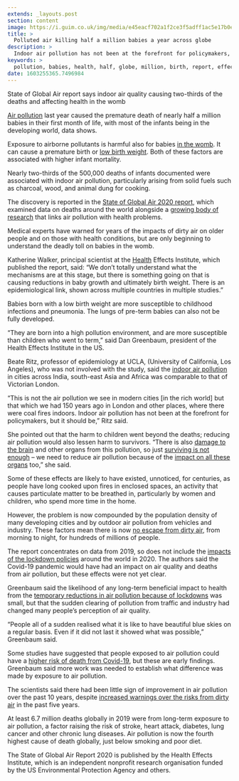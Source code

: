 ```yaml
--- 
extends: _layouts.post 
section: content 
image: https://i.guim.co.uk/img/media/e45eacf702a1f2ce3f5adff1ac5e17b0e19e5b56/2_90_4563_2738/master/4563.jpg?width=1200&height=630&quality=85&auto=format&fit=crop&overlay-align=bottom%2Cleft&overlay-width=100p&overlay-base64=L2ltZy9zdGF0aWMvb3ZlcmxheXMvdGctZGVmYXVsdC5wbmc&enable=upscale&s=cca58d993839fccb8f1bbee8e0792ba1 
title: > 
  Polluted air killing half a million babies a year across globe 
description: > 
  Indoor air pollution has not been at the forefront for policymakers, but it should be,” Ritz said.However, the problem is now compounded by the population density of many developing cities and by outdoor air pollution from vehicles and industry.Some studies have suggested that people exposed to air pollution could have a higher risk of death from Covid-19, but these are early findings.Greenbaum said more work was needed to establish what difference was made by exposure to air pollution.Air pollution is now the fourth highest cause of death globally, just below smoking and poor diet. 
keywords: > 
  pollution, babies, health, half, globe, million, birth, report, effects, world, indoor, air, killing, polluted, deaths 
date: 1603255365.7496984 
--- 
```

<div><p>State of Global Air report says indoor air quality causing two-thirds of the deaths and affecting health in the womb</p><p><a href="https://www.theguardian.com/environment/air-pollution" class="u-underline">Air pollution</a> last year caused the premature death of nearly half a million babies in their first month of life, with most of the infants being in the developing world, data shows.</p>
<p>Exposure to airborne pollutants is harmful also for babies <a href="https://www.theguardian.com/environment/2019/sep/17/air-pollution-particles-found-on-foetal-side-of-placentas-study" class="u-underline">in the womb</a>. It can cause a premature birth or <a href="https://www.theguardian.com/environment/2017/dec/05/air-pollution-harm-to-unborn-babies-may-be-global-health-catastrophe-warn-doctors" class="u-underline">low birth weight</a>. Both of these factors are associated with higher infant mortality.</p>
<p>Nearly two-thirds of the 500,000 deaths of infants documented were associated with indoor air pollution, particularly arising from solid fuels such as charcoal, wood, and animal dung for cooking.</p>
<p>The discovery is reported in the <a href="http://www.stateofglobalair.org/" class="u-underline">State of Global Air 2020 report</a>, which examined data on deaths around the world alongside a <a href="https://www.theguardian.com/environment/2018/sep/16/air-pollution-particles-found-in-mothers-placentas" class="u-underline">growing body of research</a> that links air pollution with health problems.</p>
<p>Medical experts have warned for years of the impacts of dirty air on older people and on those with health conditions, but are only beginning to understand the deadly toll on babies in the womb.</p>
 
<p>Katherine Walker, principal scientist at the <a href="https://www.theguardian.com/society/health" class="u-underline">Health</a> Effects Institute, which published the report, said: &#8220;We don&#8217;t totally understand what the mechanisms are at this stage, but there is something going on that is causing reductions in baby growth and ultimately birth weight. There is an epidemiological link, shown across multiple countries in multiple studies.&#8221;</p>
<p>Babies born with a low birth weight are more susceptible to childhood infections and pneumonia. The lungs of pre-term babies can also not be fully developed.</p>
<p>&#8220;They are born into a high pollution environment, and are more susceptible than children who went to term,&#8221; said Dan Greenbaum, president of the Health Effects Institute in the US.</p>
<p>Beate Ritz, professor of epidemiology at UCLA, (University of California, Los Angeles), who was not involved with the study, said the <a href="https://www.theguardian.com/commentisfree/2014/may/01/silent-killer-india-homes-election-kerosene-biomass" class="u-underline">indoor air pollution</a> in cities across India, south-east Asia and Africa was comparable to that of Victorian London.</p>
<p>&#8220;This is not the air pollution we see in modern cities [in the rich world] but that which we had 150 years ago in London and other places, where there were coal fires indoors. Indoor air pollution has not been at the forefront for policymakers, but it should be,&#8221; Ritz said.</p>
<p>She pointed out that the harm to children went beyond the deaths; reducing air pollution would also lessen harm to survivors. &#8220;There is also <a href="https://www.theguardian.com/environment/2020/oct/06/air-pollution-particles-in-young-brains-linked-to-alzheimers-damage" class="u-underline">damage to the brain</a> and other organs from this pollution, so just <a href="https://www.theguardian.com/environment/2019/apr/03/toxic-air-will-shorten-childrens-lives-by-20-months-study-reveals" class="u-underline">surviving is not enough</a> &#8211; we need to reduce air pollution because of the <a href="https://www.theguardian.com/environment/2018/sep/18/air-pollution-causes-jump-in-dementia-risk-study-suggests" class="u-underline">impact on all these organs</a> too,&#8221; she said.</p>
<p>Some of these effects are likely to have existed, unnoticed, for centuries, as people have long cooked upon fires in enclosed spaces, an activity that causes particulate matter to be breathed in, particularly by women and children, who spend more time in the home.</p>
<p>However, the problem is now compounded by the population density of many developing cities and by outdoor air pollution from vehicles and industry. These factors mean there is now <a href="https://www.theguardian.com/environment/2018/apr/17/more-than-95-of-worlds-population-breathe-dangerous-air-major-study-finds" class="u-underline">no escape from dirty air</a>, from morning to night, for hundreds of millions of people.</p>
<p>The report concentrates on data from 2019, so does not include the <a href="https://www.theguardian.com/environment/2020/mar/23/coronavirus-pandemic-leading-to-huge-drop-in-air-pollution" class="u-underline">impacts of the lockdown policies</a> around the world in 2020. The authors said the Covid-19 pandemic would have had an impact on air quality and deaths from air pollution, but these effects were not yet clear.</p>
<p>Greenbaum said the likelihood of any long-term beneficial impact to health from the <a href="https://www.theguardian.com/environment/2020/oct/08/covid-19-lockdowns-global-air-quality-india-london-uk" class="u-underline">temporary reductions in air pollution </a><a href="https://www.theguardian.com/environment/2020/oct/08/covid-19-lockdowns-global-air-quality-india-london-uk" class="u-underline">because of lockdowns</a> was small, but that the sudden clearing of pollution from traffic and industry had changed many people&#8217;s perception of air quality.</p>
<p>&#8220;People all of a sudden realised what it is like to have beautiful blue skies on a regular basis. Even if it did not last it showed what was possible,&#8221; Greenbaum said.</p>
<p>Some studies have suggested that people exposed to air pollution could have a <a href="https://www.theguardian.com/world/2020/jul/13/compelling-evidence-air-pollution-worsens-coronavirus-study" class="u-underline">higher risk of death from Covid-19</a>, but these are early findings. Greenbaum said more work was needed to establish what difference was made by exposure to air pollution.</p>
<p>The scientists said there had been little sign of improvement in air pollution over the past 10 years, despite <a href="https://www.theguardian.com/environment/2015/mar/03/air-pollution-will-kill-thousands-in-europe-eea-warns" class="u-underline">increased warnings over the risks from dirty air</a> in the past five years.</p>
<p>At least 6.7 million deaths globally in 2019 were from long-term exposure to air pollution, a factor raising the risk of stroke, heart attack, diabetes, lung cancer and other chronic lung diseases. Air pollution is now the fourth highest cause of death globally, just below smoking and poor diet.</p>
<p>The State of Global Air Report 2020 is published by the Health Effects Institute, which is an independent nonprofit research organisation funded by the US Environmental Protection Agency and others.</p>
<p class="after-article js-after-article"></p>
</div>